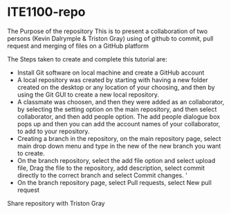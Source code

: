 # ITE1100-repo

The Purpose of the repository
This is to present a collaboration of two persons (Kevin Dalrymple & Triston Gray) using of github to commit, pull request and merging of files on a GitHub platform

The Steps taken to create and complete this tutorial are:
- Install Git software on local machine and create a GitHub account
- A local repository was created by starting with having a new folder created on the desktop or any location of your choosing, and then by using the Git GUI to create a new local repository.
- A classmate was choosen, and then they were added as an collaborator, by selecting the setting option on the main repository, and then select collaborator, and then add people option. The add people dialogue box pops up and then you can add the account names of your collaborator, to add to your repository.
- Creating a branch in the repository, on the main repository page, select main drop down menu and type in the new of the new branch you want to create.
- On the branch repository, select the add file option and select upload file, Drag the file to the repository, add description, select commit directly to the correct branch and select Commit changes. '
- On the branch repository page, select Pull requests, select New pull request



Share repository with Triston Gray
